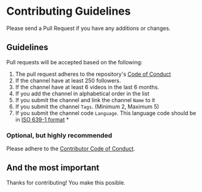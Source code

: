 # Contributing Guidelines

Please send a Pull Request if you have any additions or changes.

## Guidelines

Pull requests will be accepted based on the following:

1. The pull request adheres to the repository's [Code of Conduct](/.github/CODE_OF_CONDUCT.md)
1. If the channel have at least 250 followers.
1. If the channel have at least 6  videos in the last 6 months.
1. If you add the channel in alphabetical order in the list
1. If you submit the channel and link the channel `Name` to it
1. If you submit the channel `Tags`. (Minimum 2, Maximum 5)
1. If you submit the channel code `Language`. This language code should be in [ISO 639-1 format](https://en.wikipedia.org/wiki/List_of_ISO_639-1_codes) \*

### Optional, but highly recommended

Please adhere to the [Contributor Code of Conduct](/.github/CODE_OF_CONDUCT.md).

## And the most important

Thanks for contributing! You make this posible.
